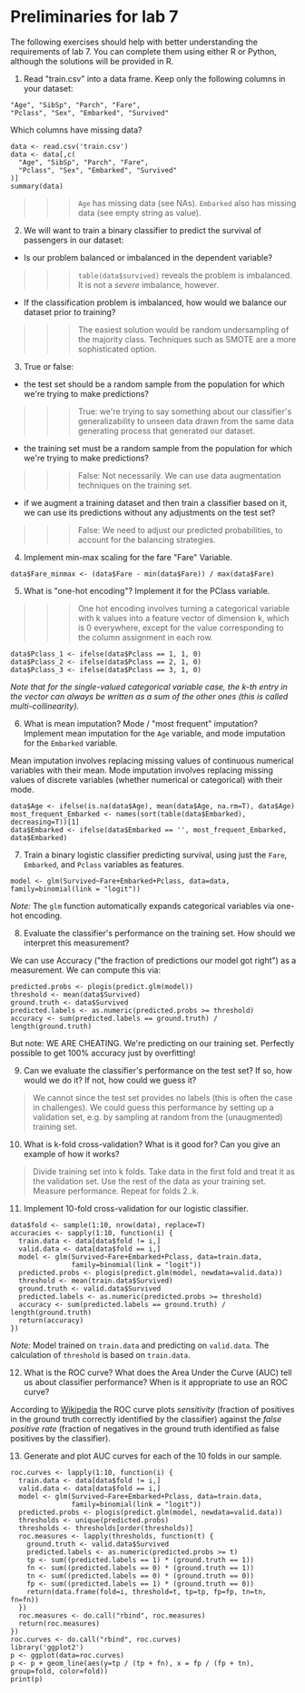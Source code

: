 # Preliminaries for lab 7

The following exercises should help with better understanding
the requirements of lab 7. You can complete them using either
R or Python, although the solutions will be provided in R. 

1. Read "train.csv" into a data frame. Keep only the following
columns in your dataset: 
```
"Age", "SibSp", "Parch", "Fare",
"Pclass", "Sex", "Embarked", "Survived"
```
Which columns have missing data? 

```
data <- read.csv('train.csv')
data <- data[,c(
  "Age", "SibSp", "Parch", "Fare",
  "Pclass", "Sex", "Embarked", "Survived"
)]
summary(data)
```

>>> `Age` has missing data (see NAs). `Embarked` also has missing
data (see empty string as value).

2. We will want to train a binary classifier to predict the 
survival of passengers in our dataset:
- Is our problem balanced or imbalanced in the dependent variable?
>>> `table(data$survived)` reveals the problem is imbalanced. It is
not a *severe* imbalance, however.
- If the classification problem is imbalanced, how would we 
balance our dataset prior to training?
>>> The easiest solution would be random undersampling of the majority
class. Techniques such as SMOTE are a more sophisticated option.
3. True or false: 

- the test set should be a random sample from the
population for which we're trying to make predictions?
>>> True: we're trying to say something about our classifier's
generalizability to unseen data drawn from the same data generating
process that generated our dataset. 
- the training set must be a random sample from the
population for which we're trying to make predictions?
>>> False: Not necessarily. We can use data augmentation techniques
on the training set.
- if we augment a training dataset and then train a
classifier based on it, we can use its predictions without
any adjustments on the test set?
>>> False: We need to adjust our predicted probabilities, to account
for the balancing strategies.

4. Implement min-max scaling for the fare "Fare" Variable. 

```
data$Fare_minmax <- (data$Fare - min(data$Fare)) / max(data$Fare)
```

5. What is "one-hot encoding"? Implement it for the PClass
variable.

>>> One hot encoding involves turning a categorical variable with
k values into a feature vector of dimension k, which is 0 everywhere,
except for the value corresponding to the column assignment in
each row. 

```
data$Pclass_1 <- ifelse(data$Pclass == 1, 1, 0)
data$Pclass_2 <- ifelse(data$Pclass == 2, 1, 0)
data$Pclass_3 <- ifelse(data$Pclass == 3, 1, 0)
```
*Note that for the single-valued categorical variable case,
 the k-th entry in the vector can always be written as a sum of 
the other ones (this is called multi-collinearity).*

6. What is mean imputation? Mode / "most frequent" imputation?
Implement mean imputation for the `Age` variable, and mode 
imputation for the `Embarked` variable.

Mean imputation involves replacing missing values of continuous
numerical variables with their mean. Mode imputation involves
replacing missing values of discrete variables (whether numerical
or categorical) with their mode.

```
data$Age <- ifelse(is.na(data$Age), mean(data$Age, na.rm=T), data$Age)
most_frequent_Embarked <- names(sort(table(data$Embarked), decreasing=T))[1]
data$Embarked <- ifelse(data$Embarked == '', most_frequent_Embarked, data$Embarked) 
```

7. Train a binary logistic classifier predicting survival, 
using just the `Fare`, `Embarked`, and `Pclass` variables as features.

```
model <- glm(Survived~Fare+Embarked+Pclass, data=data, family=binomial(link = "logit"))
```
*Note:* The `glm` function automatically expands categorical variables via
one-hot encoding.

8. Evaluate the classifier's performance on the training set.
How should we interpret this measurement?

We can use Accuracy ("the fraction of predictions our model got right")
as a measurement. We can compute this via:

```
predicted.probs <- plogis(predict.glm(model))
threshold <- mean(data$Survived)
ground.truth <- data$Survived
predicted.labels <- as.numeric(predicted.probs >= threshold)
accuracy <- sum(predicted.labels == ground.truth) / length(ground.truth)
```

But note: WE ARE CHEATING. We're predicting on our training set. Perfectly
possible to get 100% accuracy just by overfitting!

9. Can we evaluate the classifier's performance on the test
set? If so, how would we do it? If not, how could we guess it?

> We cannot since the test set provides no labels (this is often the case
in challenges). We could guess this performance by setting up a validation
set, e.g. by sampling at random from the (unaugmented) training set.

10. What is k-fold cross-validation? What is it good for? Can 
you give an example of how it works?

> Divide training set into k folds. Take data in the first fold and treat
it as the validation set. Use the rest of the data as your training set.
Measure performance. Repeat for folds 2..k.

11. Implement 10-fold cross-validation for our logistic classifier.

```
data$fold <- sample(1:10, nrow(data), replace=T)
accuracies <- sapply(1:10, function(i) {
  train.data <- data[data$fold != i,]
  valid.data <- data[data$fold == i,]
  model <- glm(Survived~Fare+Embarked+Pclass, data=train.data,
               family=binomial(link = "logit"))
  predicted.probs <- plogis(predict.glm(model, newdata=valid.data))
  threshold <- mean(train.data$Survived)
  ground.truth <- valid.data$Survived
  predicted.labels <- as.numeric(predicted.probs >= threshold)
  accuracy <- sum(predicted.labels == ground.truth) / length(ground.truth)
  return(accuracy)
})
```
*Note:* Model trained on `train.data` and predicting on `valid.data`.
The calculation of `threshold` is based on `train.data`.

12. What is the ROC curve? What does the Area Under the Curve (AUC)
tell us about classifier performance? When is it appropriate to use 
an ROC curve?

According to [Wikipedia](https://en.wikipedia.org/wiki/Receiver_operating_characteristic)
the ROC curve plots *sensitivity* (fraction of positives in the ground truth
correctly identified by the classifier) against the *false positive rate* 
(fraction of negatives in the ground truth identified as false positives by the classifier).

13. Generate and plot AUC curves for each of the 10 folds in our
sample.
```
roc.curves <- lapply(1:10, function(i) {
  train.data <- data[data$fold != i,]
  valid.data <- data[data$fold == i,]
  model <- glm(Survived~Fare+Embarked+Pclass, data=train.data,
               family=binomial(link = "logit"))
  predicted.probs <- plogis(predict.glm(model, newdata=valid.data))
  thresholds <- unique(predicted.probs)
  thresholds <- thresholds[order(thresholds)]
  roc.measures <- lapply(thresholds, function(t) {
    ground.truth <- valid.data$Survived
    predicted.labels <- as.numeric(predicted.probs >= t)
    tp <- sum((predicted.labels == 1) * (ground.truth == 1))
    fn <- sum((predicted.labels == 0) * (ground.truth == 1))
    tn <- sum((predicted.labels == 0) * (ground.truth == 0))
    fp <- sum((predicted.labels == 1) * (ground.truth == 0))
    return(data.frame(fold=i, threshold=t, tp=tp, fp=fp, tn=tn, fn=fn))
  })
  roc.measures <- do.call("rbind", roc.measures)
  return(roc.measures)  
})
roc.curves <- do.call("rbind", roc.curves)
library('ggplot2')
p <- ggplot(data=roc.curves)
p <- p + geom_line(aes(y=tp / (tp + fn), x = fp / (fp + tn), group=fold, color=fold))
print(p)
```
